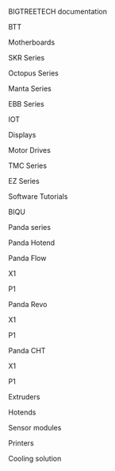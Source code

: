 BIGTREETECH documentation

BTT

Motherboards

SKR Series

Octopus Series

Manta Series

EBB Series

IOT

Displays

Motor Drives

TMC Series

EZ Series

Software Tutorials

BIQU

Panda series

Panda Hotend

Panda Flow

X1

P1

Panda Revo

X1

P1

Panda CHT

X1

P1

Extruders

Hotends

Sensor modules

Printers

Cooling solution

